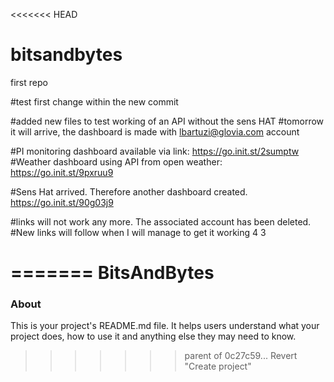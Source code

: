 <<<<<<< HEAD
# bitsandbytes
first repo

#test first change within the new commit

#added new files to test working of an API without the sens HAT
#tomorrow it will arrive, the dashboard is made with lbartuzi@glovia.com account 

#PI monitoring dashboard available via link: https://go.init.st/2sumptw
#Weather dashboard using API from open weather: https://go.init.st/9pxruu9

#Sens Hat arrived. Therefore another dashboard created. https://go.init.st/90g03j9

#links will not work any more. The associated account has been deleted.
#New links will follow when I will manage to get it working 4 3

=======
BitsAndBytes
============

### About

This is your project's README.md file. It helps users understand what your
project does, how to use it and anything else they may need to know.
>>>>>>> parent of 0c27c59... Revert "Create project"
